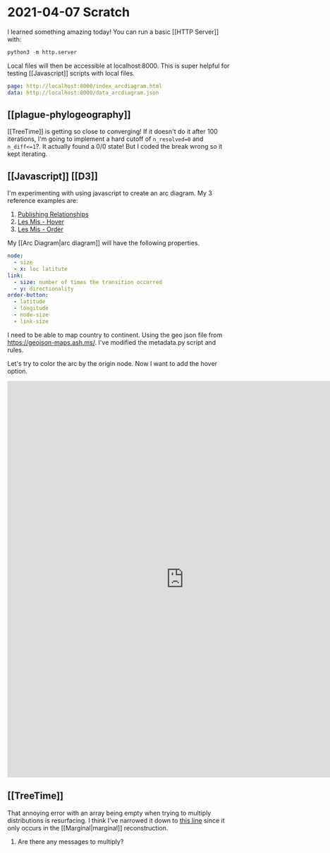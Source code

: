 # 2021-04-07 Scratch

I learned something amazing today! You can run a basic [[HTTP Server]] with:

```python
python3 -m http.server
```

Local files will then be accessible at localhost:8000. This is super helpful for testing [[Javascript]] scripts with local files.

```yaml
page: http://localhost:8000/index_arcdiagram.html
data: http://localhost:8000/data_arcdiagram.json
```

## [[plague-phylogeography]]

[[TreeTime]] is getting so close to converging! If it doesn't do it after 100 iterations, I'm going to implement a hard cutoff of ```n_resolved=0``` and ```n_diff<=1```?.
It actually found a 0/0 state! But I coded the break wrong so it kept iterating.

## [[Javascript]] [[D3]]

I'm experimenting with using javascript to create an arc diagram. My 3 reference examples are:

1. [Publishing Relationships](https://www.d3-graph-gallery.com/arc.html)
2. [Les Mis - Hover](https://www.d3-graph-gallery.com/arc.html)
3. [Les Mis - Order](http://bl.ocks.org/mayblue9/dcc49ef6e3888f37f755177c4a248f2c)

My [[Arc Diagram|arc diagram]] will have the following properties.

```yaml
node:
  - size
  - x: loc latitute
link:
  - size: number of times the transition occurred
  - y: directionality
order-button:
  - latitude
  - longitude
  - node-size
  - link-size
```

I need to be able to map country to continent. Using the geo json file from 
<https://geojson-maps.ash.ms/>. I've modified the metadata.py script and rules.

Let's try to color the arc by the origin node. Now I want to add the hover option.

<iframe id="igraph" scrolling="no" style="border:none;" seamless="seamless" src="https://ktmeaton.github.io/plague-phylogeography/workflow/scripts/arc_diagram.html" height="900px" width=800px ></iframe>



## [[TreeTime]]

That annoying error with an array being empty when trying to multiply distributions is resurfacing. I think I've narrowed it down to [this line](https://github.com/neherlab/treetime/blob/master/treetime/clock_tree.py#L555) since it only occurs in the [[Marginal|marginal]] reconstruction.

1. Are there any messages to multiply?